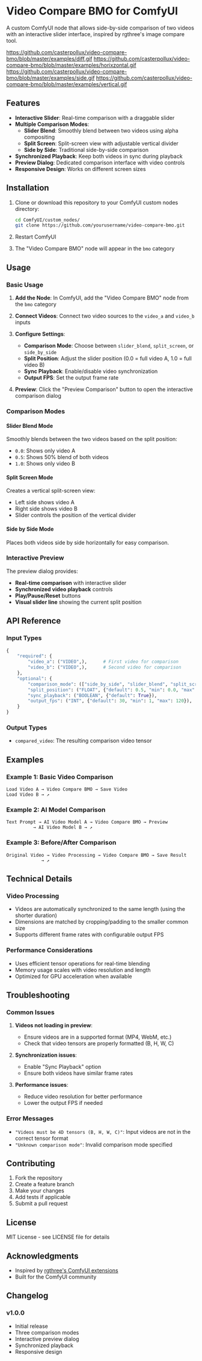# Video Compare BMO for ComfyUI

A custom ComfyUI node that allows side-by-side comparison of two videos with an interactive slider interface, inspired by rgthree's image compare tool.

https://github.com/casterpollux/video-compare-bmo/blob/master/examples/diff.gif
https://github.com/casterpollux/video-compare-bmo/blob/master/examples/horixzontal.gif
https://github.com/casterpollux/video-compare-bmo/blob/master/examples/side.gif
https://github.com/casterpollux/video-compare-bmo/blob/master/examples/vertical.gif

## Features

- **Interactive Slider**: Real-time comparison with a draggable slider
- **Multiple Comparison Modes**:
  - **Slider Blend**: Smoothly blend between two videos using alpha compositing
  - **Split Screen**: Split-screen view with adjustable vertical divider
  - **Side by Side**: Traditional side-by-side comparison
- **Synchronized Playback**: Keep both videos in sync during playback
- **Preview Dialog**: Dedicated comparison interface with video controls
- **Responsive Design**: Works on different screen sizes

## Installation

1. Clone or download this repository to your ComfyUI custom nodes directory:
   ```bash
   cd ComfyUI/custom_nodes/
   git clone https://github.com/yourusername/video-compare-bmo.git
   ```

2. Restart ComfyUI

3. The "Video Compare BMO" node will appear in the `bmo` category

## Usage

### Basic Usage

1. **Add the Node**: In ComfyUI, add the "Video Compare BMO" node from the `bmo` category

2. **Connect Videos**: Connect two video sources to the `video_a` and `video_b` inputs

3. **Configure Settings**:
   - **Comparison Mode**: Choose between `slider_blend`, `split_screen`, or `side_by_side`
   - **Split Position**: Adjust the slider position (0.0 = full video A, 1.0 = full video B)
   - **Sync Playback**: Enable/disable video synchronization
   - **Output FPS**: Set the output frame rate

4. **Preview**: Click the "Preview Comparison" button to open the interactive comparison dialog

### Comparison Modes

#### Slider Blend Mode
Smoothly blends between the two videos based on the split position:
- `0.0`: Shows only video A
- `0.5`: Shows 50% blend of both videos
- `1.0`: Shows only video B

#### Split Screen Mode
Creates a vertical split-screen view:
- Left side shows video A
- Right side shows video B
- Slider controls the position of the vertical divider

#### Side by Side Mode
Places both videos side by side horizontally for easy comparison.

### Interactive Preview

The preview dialog provides:
- **Real-time comparison** with interactive slider
- **Synchronized video playback** controls
- **Play/Pause/Reset** buttons
- **Visual slider line** showing the current split position

## API Reference

### Input Types

```python
{
    "required": {
        "video_a": ("VIDEO",),      # First video for comparison
        "video_b": ("VIDEO",),      # Second video for comparison
    },
    "optional": {
        "comparison_mode": (["side_by_side", "slider_blend", "split_screen"],),
        "split_position": ("FLOAT", {"default": 0.5, "min": 0.0, "max": 1.0}),
        "sync_playback": ("BOOLEAN", {"default": True}),
        "output_fps": ("INT", {"default": 30, "min": 1, "max": 120}),
    }
}
```

### Output Types

- `compared_video`: The resulting comparison video tensor

## Examples

### Example 1: Basic Video Comparison
```
Load Video A → Video Compare BMO → Save Video
Load Video B → ↗
```

### Example 2: AI Model Comparison
```
Text Prompt → AI Video Model A → Video Compare BMO → Preview
          → AI Video Model B → ↗
```

### Example 3: Before/After Comparison
```
Original Video → Video Processing → Video Compare BMO → Save Result
             → ↗
```

## Technical Details

### Video Processing
- Videos are automatically synchronized to the same length (using the shorter duration)
- Dimensions are matched by cropping/padding to the smaller common size
- Supports different frame rates with configurable output FPS

### Performance Considerations
- Uses efficient tensor operations for real-time blending
- Memory usage scales with video resolution and length
- Optimized for GPU acceleration when available

## Troubleshooting

### Common Issues

1. **Videos not loading in preview**:
   - Ensure videos are in a supported format (MP4, WebM, etc.)
   - Check that video tensors are properly formatted (B, H, W, C)

2. **Synchronization issues**:
   - Enable "Sync Playback" option
   - Ensure both videos have similar frame rates

3. **Performance issues**:
   - Reduce video resolution for better performance
   - Lower the output FPS if needed

### Error Messages

- `"Videos must be 4D tensors (B, H, W, C)"`: Input videos are not in the correct tensor format
- `"Unknown comparison mode"`: Invalid comparison mode specified

## Contributing

1. Fork the repository
2. Create a feature branch
3. Make your changes
4. Add tests if applicable
5. Submit a pull request

## License

MIT License - see LICENSE file for details

## Acknowledgments

- Inspired by [rgthree's ComfyUI extensions](https://github.com/rgthree/rgthree-comfy)
- Built for the ComfyUI community

## Changelog

### v1.0.0
- Initial release
- Three comparison modes
- Interactive preview dialog
- Synchronized playback
- Responsive design 
